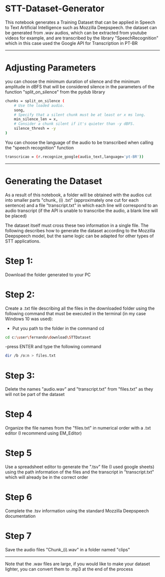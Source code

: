 # STT-Dataset-Generator
This notebook generates a Training Dataset that can be applied in Speech to Text Artificial Intelligence such as Mozzilla Deepspeech. the dataset can be generated from .wav audios, which can be extracted from youtube videos for example, and are transcribed by the library "SpeechRecognition" which in this case used the Google API for Transcription in PT-BR

---

# Adjusting Parameters


you can choose the minimum duration of silence and the minimum amplitude in dBFS that will be considered silence in the parameters of the function "split_on_silence" from the pydub library

```bash
chunks = split_on_silence (
    # Use the loaded audio.
    song, 
    # Specify that a silent chunk must be at least or x ms long.
    min_silence_len = x,
    # Consider a chunk silent if it's quieter than -y dBFS.
    silence_thresh = -y
)
```

You can choose the language of the audio to be transcribed when calling the "speech recognition" function
```bash
transcricao = (r.recognize_google(audio_text,language='pt-BR'))
```
---

# Generating the Dataset

As a result of this notebook, a folder will be obtained with the audios cut into smaller parts "chunk_ (i) .txt" (approximately one cut for each sentence) and a file "transcript.txt" in which each line will correspond to an audio transcript (if the API is unable to transcribe the audio, a blank line will be placed)

The dataset itself must cross these two information in a single file. The following describes how to generate the dataset according to the Mozzilla Deepspeech model, but the same logic can be adapted for other types of STT applications.

# Step 1:
   Download the folder generated to your PC 

# Step 2:
Create a .txt file describing all the files in the downloaded folder using the following command that must be executed in the terminal (in my case Windows 10 was used):
- Put you path to the folder in the command cd

```bash
cd c:\user\fernando\download\STTDataset
```
-press ENTER and type the following command
```bash
dir /b /o:n > files.txt
```
# Step 3:
Delete the names "audio.wav" and "transcript.txt" from "files.txt" as they will not be part of the dataset

# Step 4
Organize the file names from the "files.txt" in numerical order with a .txt editor (I recommend using EM_Editor)

# Step 5
Use a spreadsheet editor to generate the ".tsv" file (I used google sheets) using the path information of the files and the transcript in "transcript.txt" which will already be in the correct order

# Step 6
Complete the .tsv information using the standard Mozzilla Deepspeech documentation

# Step 7 
Save the audio files "Chunk_(i).wav" in a folder named "clips"

---

Note that the .wav files are large, if you would like to make your dataset lighter, you can convert them to .mp3 at the end of the process

